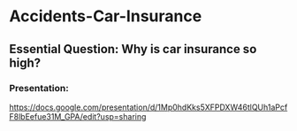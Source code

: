# Accidents-Car-Insurance
## Essential Question: Why is car insurance so high?

### Presentation:
https://docs.google.com/presentation/d/1Mp0hdKks5XFPDXW46tlQUh1aPcfF8lbEefue31M_GPA/edit?usp=sharing

  
